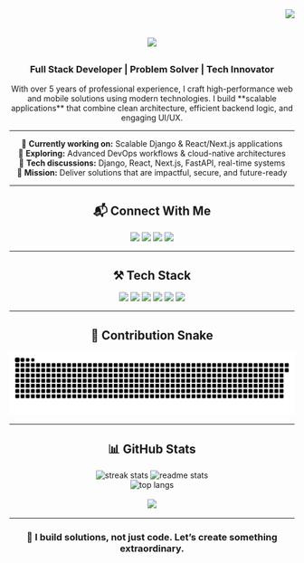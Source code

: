 <img align="right" src="https://visitor-badge.laobi.icu/badge?page_id=Ealfred1.Ealfred1" />

<h1 align="center">
    <img src="https://readme-typing-svg.herokuapp.com/?font=Righteous&size=35&center=true&vCenter=true&width=500&height=70&duration=4000&lines=Hi+There!+👋;+I'm+Eric+Alfred!;" />
</h1>

<h3 align="center">Full Stack Developer | Problem Solver | Tech Innovator</h3>

<p align="center">
With over 5 years of professional experience, I craft high-performance web and mobile solutions using modern technologies.  
I build **scalable applications** that combine clean architecture, efficient backend logic, and engaging UI/UX.
</p>

---

<div align="center">
 
 🔭 **Currently working on:** Scalable Django & React/Next.js applications  
 🌱 **Exploring:** Advanced DevOps workflows & cloud-native architectures  
 💬 **Tech discussions:** Django, React, Next.js, FastAPI, real-time systems  
 🚀 **Mission:** Deliver solutions that are impactful, secure, and future-ready

</div>

---

<h2 align="center">📬 Connect With Me</h2>
<p align="center">
  <a href="mailto:alfrederic371@gmail.com"><img src="https://img.shields.io/badge/Gmail-333333?style=for-the-badge&logo=gmail&logoColor=red" /></a>
  <a href="https://linkedin.com/in/eric-alfred-6372b528a" target="_blank"><img src="https://img.shields.io/badge/LinkedIn-0077B5?style=for-the-badge&logo=linkedin&logoColor=white" /></a>
  <a href="https://ericalfred.xyz" target="_blank"><img src="https://img.shields.io/badge/Portfolio-FF5722?style=for-the-badge&logo=todoist&logoColor=white" /></a>
  <a href="https://wa.me/+2347010363424" target="_blank"><img src="https://img.shields.io/badge/WhatsApp-25D366?logo=whatsapp&logoColor=fff&style=for-the-badge" /></a>
</p>

---

<h2 align="center">⚒️ Tech Stack</h2>
<div align="center">
    <img src="https://skillicons.dev/icons?i=html,css,js,ts,python,java,cpp" />
    <img src="https://skillicons.dev/icons?i=react,nextjs,vue,bootstrap,tailwind,redux,sass,framer,gsap,jquery" />
    <img src="https://skillicons.dev/icons?i=django,flask,nodejs,express,fastapi" />
    <img src="https://skillicons.dev/icons?i=mysql,postgres,mongodb,sqlite" />
    <img src="https://skillicons.dev/icons?i=aws,azure,firebase,vercel,netlify,docker,nginx" />
    <img src="https://skillicons.dev/icons?i=git,github,postman,linux,vscode,neovim,figma" />
</div>

---

<h2 align="center">🐍 Contribution Snake</h2>
<p align="center">
  <img src="https://raw.githubusercontent.com/Ealfred1/Ealfred1/output/github-contribution-grid-snake.svg" alt="snake" />
</p>

---

<h2 align="center">📊 GitHub Stats</h2>
<div align="center">
  <img width=390 src="https://github-readme-streak-stats-salesp07.vercel.app/?user=Ealfred1&count_private=true&theme=react&border_radius=10" alt="streak stats"/>
  <img width=390 src="https://github-readme-stats-salesp07.vercel.app/api?username=Ealfred1&count_private=true&show_icons=true&theme=react&rank_icon=github&border_radius=10" alt="readme stats" />
  <br/>
  <img width=325 src="https://github-readme-stats-salesp07.vercel.app/api/top-langs/?username=Ealfred1&hide=HTML&langs_count=8&layout=compact&theme=react&border_radius=10" alt="top langs" />
  <br/><br/>    
    <img src="https://github-profile-trophy.vercel.app/?username=Ealfred1&theme=juicyfresh&no-bg=true" />
</div>

---

<h3 align="center">🚀 I build solutions, not just code. Let’s create something extraordinary.</h3>
